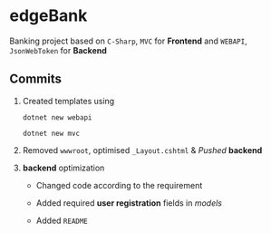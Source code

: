 # edgeBank

Banking project based on `C-Sharp`, `MVC` for **Frontend** and `WEBAPI`, `JsonWebToken` for **Backend**

## Commits

1. Created templates using 

    ```
    dotnet new webapi
    ```

    ```
    dotnet new mvc
    ```

2. Removed `wwwroot`, optimised `_Layout.cshtml` & *Pushed* **backend**

3. **backend** optimization 

    - Changed code according to the requirement

    - Added required **user registration** fields in *models*

    - Added `README`
